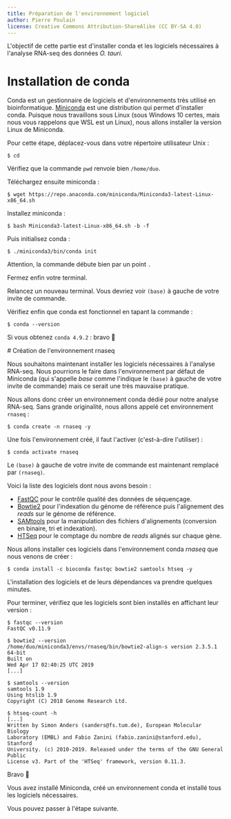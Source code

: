 ```yaml
---
title: Préparation de l'environnement logiciel
author: Pierre Poulain
license: Creative Commons Attribution-ShareAlike (CC BY-SA 4.0)
---
```


L'objectif de cette partie est d'installer conda et les logiciels nécessaires à l'analyse RNA-seq des données *O. tauri*.

# Installation de conda

Conda est un gestionnaire de logiciels et d'environnements très utilisé en bioinformatique. [Miniconda](https://docs.conda.io/en/latest/miniconda.html) est une distribution qui permet d'installer conda. Puisque nous travaillons sous Linux (sous Windows 10 certes, mais nous vous rappelons que WSL est un Linux), nous allons installer la version Linux de Miniconda.

Pour cette étape, déplacez-vous dans votre répertoire utilisateur Unix :
```
$ cd 
```

Vérifiez que la commande `pwd` renvoie bien `/home/duo`.

Téléchargez ensuite miniconda :
```
$ wget https://repo.anaconda.com/miniconda/Miniconda3-latest-Linux-x86_64.sh
```

Installez miniconda :
```
$ bash Miniconda3-latest-Linux-x86_64.sh -b -f
```

Puis initialisez conda :
```
$ ./miniconda3/bin/conda init
```

Attention, la commande débute bien par un point `.`

Fermez enfin votre terminal.

Relancez un nouveau terminal. Vous devriez voir `(base)` à gauche de votre invite de commande.

Vérifiez enfin que conda est fonctionnel en tapant la commande :
```
$ conda --version
```

Si vous obtenez `conda 4.9.2` : bravo :tada:


# Création de l'environnement rnaseq

Nous souhaitons maintenant installer les logiciels nécessaires à l'analyse RNA-seq. Nous pourrions le faire dans l'environnement par défaut de Miniconda (qui s'appelle *base* comme l'indique le `(base)` à gauche de votre invite de commande) mais ce serait une très mauvaise pratique.

Nous allons donc créer un environnement conda dédié pour notre analyse RNA-seq. Sans grande originalité, nous allons appelé cet environnement `rnaseq` :

```
$ conda create -n rnaseq -y
```

Une fois l'environnement créé, il faut l'activer (c'est-à-dire l'utiliser) :
```
$ conda activate rnaseq
```

Le `(base)` à gauche de votre invite de commande est maintenant remplacé par `(rnaseq)`.

Voici la liste des logiciels dont nous avons besoin :

- [FastQC](https://www.bioinformatics.babraham.ac.uk/projects/fastqc/) pour le contrôle qualité des données de séquençage.
- [Bowtie2](http://bowtie-bio.sourceforge.net/bowtie2/index.shtml) pour l'indexation du génome de référence puis l'alignement des *reads* sur le génome de référence.
- [SAMtools](http://samtools.sourceforge.net/) pour la manipulation des fichiers d'alignements (conversion en binaire, tri et indexation).
- [HTSeq](https://htseq.readthedocs.io/en/latest/) pour le comptage du nombre de *reads* alignés sur chaque gène.

Nous allons installer ces logiciels dans l'environnement conda *rnaseq* que nous venons de créer :
```
$ conda install -c bioconda fastqc bowtie2 samtools htseq -y
```

L'installation des logiciels et de leurs dépendances va prendre quelques minutes.

Pour terminer, vérifiez que les logiciels sont bien installés en affichant leur version :

```
$ fastqc --version
FastQC v0.11.9
```

```
$ bowtie2 --version
/home/duo/miniconda3/envs/rnaseq/bin/bowtie2-align-s version 2.3.5.1
64-bit
Built on
Wed Apr 17 02:40:25 UTC 2019
[...]
```

```
$ samtools --version
samtools 1.9
Using htslib 1.9
Copyright (C) 2018 Genome Research Ltd.
```

```
$ htseq-count -h
[...]
Written by Simon Anders (sanders@fs.tum.de), European Molecular Biology
Laboratory (EMBL) and Fabio Zanini (fabio.zanini@stanford.edu), Stanford
University. (c) 2010-2019. Released under the terms of the GNU General Public
License v3. Part of the 'HTSeq' framework, version 0.11.3.
```

Bravo :tada: 

Vous avez installé Miniconda, créé un environnement conda et installé tous les logiciels nécessaires.

Vous pouvez passer à l'étape suivante.

